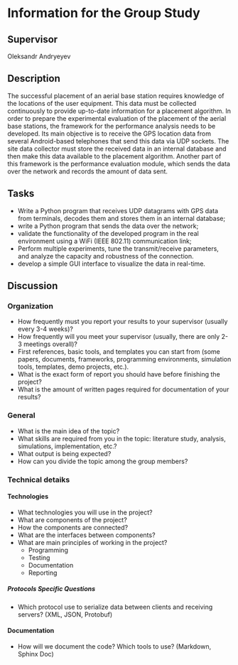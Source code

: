 # Information for the Group Study

## Supervisor
Oleksandr Andryeyev

## Description

The successful placement of an aerial base station requires knowledge of the locations of the user equipment. This data must be collected continuously to provide up-to-date information for a placement algorithm. In order to prepare the experimental evaluation of the placement of the aerial base stations, the framework for the performance analysis needs to be developed.
Its main objective is to receive the GPS location data from several Android-based telephones that send this data via UDP sockets.
The site data collector must store the received data in an internal database and then make this data available to the placement algorithm. Another part of this framework is the performance evaluation module, which sends the data over the network and records the amount of data sent.

## Tasks

- Write a Python program that receives UDP datagrams with GPS data from terminals, decodes them and stores them in an internal database;
- write a Python program that sends the data over the network;
- validate the functionality of the developed program in the real environment using a WiFi (IEEE 802.11) communication link;
- Perform multiple experiments, tune the transmit/receive parameters, and analyze the capacity and robustness of the connection.
- develop a simple GUI interface to visualize the data in real-time.

## Discussion

### Organization

- How frequently must you report your results to your supervisor (usually every 3-4 weeks)?
- How frequently will you meet your supervisor (usually, there are only 2-3 meetings overall)?
- First references, basic tools, and templates you can start from (some papers, documents, frameworks, programming environments, simulation tools, templates, demo projects, etc.).
- What is the exact form of report you should have before finishing the project?
- What is the amount of written pages required for documentation of your results?

### General

- What is the main idea of the topic?
- What skills are required from you in the topic: literature study, analysis, simulations, implementation, etc.?
- What output is being expected?
- How can you divide the topic among the group members?

### Technical detaiks

#### Technologies

- What technologies you will use in the project?
- What are components of the project?
- How the components are connected?
- What are the interfaces between components?
- What are main principles of working in the project?
    - Programming
    - Testing
    - Documentation
    - Reporting 
    
##### Protocols Specific Questions

- Which protocol use to serialize data between clients and receiving servers? (XML, JSON, Protobuf)

#### Documentation

- How will we document the code? Which tools to use? (Markdown, Sphinx Doc)